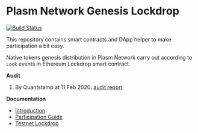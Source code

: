 Plasm Network Genesis Lockdrop
==============================

[![Build Status](https://travis-ci.org/staketechnologies/genesis-lockdrop.svg?branch=master)](https://travis-ci.org/staketechnologies/genesis-lockdrop)

This repository contains smart contracts and DApp helper to make participation a bit easy.

Native tokens genesis distribution in Plasm Network carry out according to `Lock` events in Ethereum Lockdrop smart contract.

**Audit**

1. By Quantstamp at 11 Feb 2020: [audit report](https://github.com/staketechnologies/ethereum-lockdrop/blob/16a2d495d85f2d311957b9cf366204fbfabadeaa/audit/quantstamp-audit.pdf)

**Documentation**

* [Introduction](https://medium.com/stake-technologies/plasm-lockdrop-introduction-54614592a13)
* [Participation Guide](https://medium.com/stake-technologies/plasm-lockdrop-howto-c3cd28e6fed1)
* [Testnet Lockdrop](https://docs.plasmnet.io/PlasmTestnet/Lockdrop.html)
